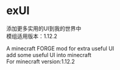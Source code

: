 # exUI
添加更多实用的UI到我的世界中  
模组适用版本：1.12.2

A minecraft FORGE mod for extra useful UI  
add some useful UI into minecraft  
For minecraft version:1.12.2

